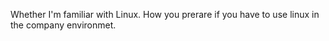 Whether I'm familiar with Linux. How you prerare if you have to use linux in the company environmet.
